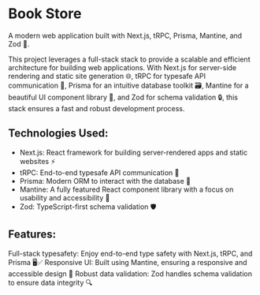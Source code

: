 # Book Store
A modern web application built with Next.js, tRPC, Prisma, Mantine, and Zod 🚀.

This project leverages a full-stack stack to provide a scalable and efficient architecture for building web applications. With Next.js for server-side rendering and static site generation 🌐, tRPC for typesafe API communication 🔗, Prisma for an intuitive database toolkit 🗃️, Mantine for a beautiful UI component library 🎨, and Zod for schema validation 🔒, this stack ensures a fast and robust development process.

## Technologies Used:
- Next.js: React framework for building server-rendered apps and static websites ⚡
- tRPC: End-to-end typesafe API communication 🔐
- Prisma: Modern ORM to interact with the database 💾
- Mantine: A fully featured React component library with a focus on usability and accessibility 📱
- Zod: TypeScript-first schema validation 🛡️

## Features:
Full-stack typesafety: Enjoy end-to-end type safety with Next.js, tRPC, and Prisma 🖥️✅
Responsive UI: Built using Mantine, ensuring a responsive and accessible design 📲
Robust data validation: Zod handles schema validation to ensure data integrity 🔍